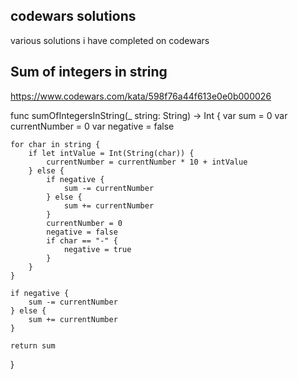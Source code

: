 
## codewars solutions

various solutions i have completed on codewars

##

## Sum of integers in string

https://www.codewars.com/kata/598f76a44f613e0e0b000026

func sumOfIntegersInString(_ string: String) -> Int {
    var sum = 0
    var currentNumber = 0
    var negative = false
    
    for char in string {
        if let intValue = Int(String(char)) {
            currentNumber = currentNumber * 10 + intValue
        } else {
            if negative {
                sum -= currentNumber
            } else {
                sum += currentNumber
            }
            currentNumber = 0
            negative = false
            if char == "-" {
                negative = true
            }
        }
    }
    
    if negative {
        sum -= currentNumber
    } else {
        sum += currentNumber
    }
    
    return sum
}

##

